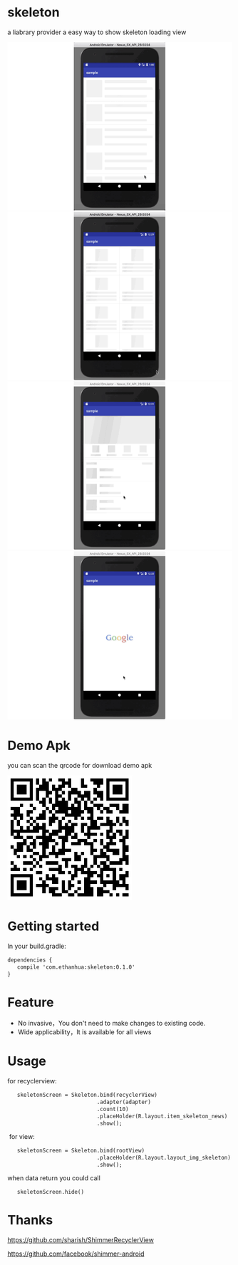 # skeleton

a liabrary provider a easy way to show skeleton loading view 

![](screenshots/1.gif)
![](screenshots/2.gif)
![](screenshots/3.gif)
![](screenshots/4.gif)

# Demo Apk

you can scan the qrcode for download demo apk

![](screenshots/qrcode.png)

# Getting started

In your build.gradle:

    dependencies {
       compile 'com.ethanhua:skeleton:0.1.0'
    }
    
# Feature
- No invasive，You don't need to make changes to existing code.
- Wide applicability，It is available for all views
# Usage
  for recyclerview:
 
       skeletonScreen = Skeleton.bind(recyclerView)
                                .adapter(adapter)
                                .count(10)
                                .placeHolder(R.layout.item_skeleton_news)
                                .show();
  for view: 
   
       skeletonScreen = Skeleton.bind(rootView)
                                .placeHolder(R.layout.layout_img_skeleton)
                                .show();
  when data return you could call 
   
       skeletonScreen.hide()
        
 # Thanks
 
 https://github.com/sharish/ShimmerRecyclerView
 
 https://github.com/facebook/shimmer-android
